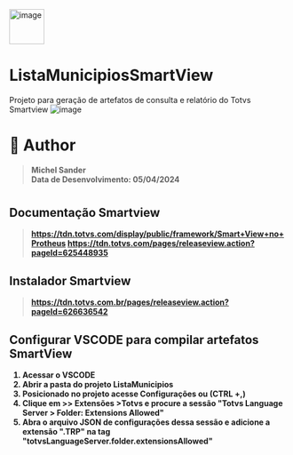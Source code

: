 <img width="63" alt="image" src="https://github.com/michelsander/ListaMunicipiosSmartView/assets/104599995/bc8494cd-ce9d-43cf-b302-8d916fc13900">

# ListaMunicipiosSmartView
Projeto para geração de artefatos de consulta e relatório do Totvs Smartview
![image](https://github.com/michelsander/ListaMunicipiosSmartView/assets/104599995/a6b983ed-57f2-4f05-a401-a53c207d98b9)

# 🥷 Author
   > <strong>Michel Sander<strong/><br>Data de Desenvolvimento: 05/04/2024<br>

# 
## Documentação Smartview 
   > https://tdn.totvs.com/display/public/framework/Smart+View+no+Protheus
   > https://tdn.totvs.com/pages/releaseview.action?pageId=625448935


## Instalador Smartview
   > https://tdn.totvs.com.br/pages/releaseview.action?pageId=626636542


## Configurar VSCODE para compilar artefatos SmartView

   1. Acessar o VSCODE
   2. Abrir a pasta do projeto ListaMunicipios
   3. Posicionado no projeto acesse Configurações ou (CTRL +,) 
   4. Clique em >> Extensões >Totvs e procure a sessão "Totvs Language Server > Folder: Extensions Allowed"
   5. Abra o arquivo JSON de configurações dessa sessão e adicione a extensão ".TRP" na tag "totvsLanguageServer.folder.extensionsAllowed"


